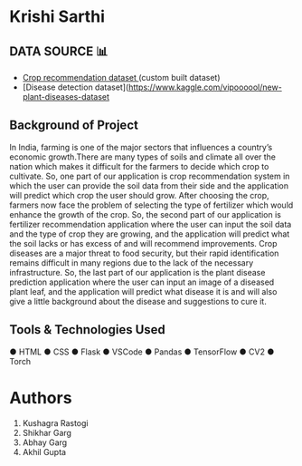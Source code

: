 # Krishi Sarthi
## DATA SOURCE 📊
- [Crop recommendation dataset ](https://www.kaggle.com/atharvaingle/crop-recommendation-dataset) (custom built dataset)
- [Disease detection dataset](https://www.kaggle.com/vipoooool/new-plant-diseases-dataset

## Background of Project
In India, farming is one of the major sectors that influences a country’s economic growth.There are many types of soils and climate all over the nation which makes it difficult for the farmers to decide which crop to cultivate. So, one part of our application is crop recommendation system in which the user can provide the soil data from their side and the application will predict which crop the user should grow. 
After choosing the crop, farmers now face the problem of selecting the type of fertilizer which would enhance the growth of the crop. So, the second part of our application is fertilizer recommendation application where the user can input the soil data and the type of crop they are growing, and the application will predict what the soil lacks or has excess of and will recommend improvements. 
Crop diseases are a major threat to food security, but their rapid identification remains difficult in many regions due to the lack of the necessary infrastructure. So, the last part of our application is the plant disease prediction application where the user can input an image of a diseased plant leaf, and the application will predict what disease it is and will also give a little background about the disease and suggestions to cure it. 

## Tools & Technologies Used
 ●      HTML
 ●      CSS
 ●      Flask
 ●      VSCode
 ●      Pandas
 ●      TensorFlow
 ●      CV2
 ●      Torch
 
# Authors
 1. Kushagra Rastogi
 2. Shikhar Garg
 3. Abhay Garg
 4. Akhil Gupta
